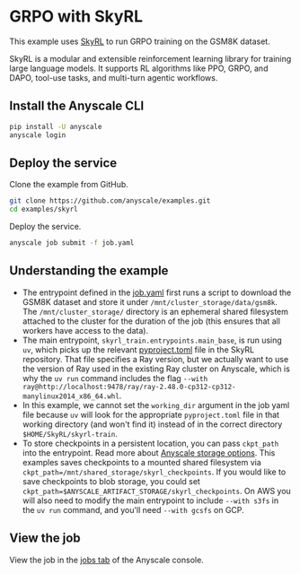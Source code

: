 # GRPO with SkyRL

This example uses [SkyRL](https://github.com/NovaSky-AI/SkyRL) to run GRPO training on the GSM8K dataset.

SkyRL is a modular and extensible reinforcement learning library for training large language models. It supports RL algorithms like PPO, GRPO, and DAPO, tool-use tasks, and multi-turn agentic workflows.

## Install the Anyscale CLI

```bash
pip install -U anyscale
anyscale login
```

## Deploy the service

Clone the example from GitHub.

```bash
git clone https://github.com/anyscale/examples.git
cd examples/skyrl
```

Deploy the service.

```bash
anyscale job submit -f job.yaml
```

## Understanding the example

- The entrypoint defined in the [job.yaml](https://github.com/anyscale/examples/blob/main/skyrl/job.yaml) first runs a script to download the GSM8K dataset and store it under `/mnt/cluster_storage/data/gsm8k`. The `/mnt/cluster_storage/` directory is an ephemeral shared filesystem attached to the cluster for the duration of the job (this ensures that all workers have access to the data).
- The main entrypoint, `skyrl_train.entrypoints.main_base`, is run using `uv`, which picks up the relevant [pyproject.toml](https://github.com/NovaSky-AI/SkyRL/blob/main/skyrl-train/pyproject.toml) file in the SkyRL repository. That file specifies a Ray version, but we actually want to use the version of Ray used in the existing Ray cluster on Anyscale, which is why the `uv run` command includes the flag `--with ray@http://localhost:9478/ray/ray-2.48.0-cp312-cp312-manylinux2014_x86_64.whl`.
- In this example, we cannot set the `working_dir` argument in the job yaml file because `uv` will look for the appropriate `pyproject.toml` file in that working directory (and won't find it) instead of in the correct directory `$HOME/SkyRL/skyrl-train`.
- To store checkpoints in a persistent location, you can pass `ckpt_path` into the entrypoint. Read more about [Anyscale storage options](https://docs.anyscale.com/configuration/storage). This examples saves checkpoints to a mounted shared filesystem via `ckpt_path=/mnt/shared_storage/skyrl_checkpoints`. If you would like to save checkpoints to blob storage, you could set `ckpt_path=$ANYSCALE_ARTIFACT_STORAGE/skyrl_checkpoints`. On AWS you will also need to modify the main entrypoint to include `--with s3fs` in the `uv run` command, and you'll need `--with gcsfs` on GCP.


## View the job

View the job in the [jobs tab](https://console.anyscale.com/jobs) of the Anyscale console.
